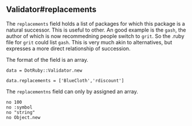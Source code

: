 ## Validator#replacements

The `replacements` field holds a list of packages for which this package
is a natural successor. This is useful to other. An good example is 
the `gash`, the author of which is now recommedning people switch to
`grit`. So the .ruby file for `grit` could list `gash`. This is very
much akin to alternatives, but expresses a more direct relationship
of succession.

The format of the field is an array.

    data = DotRuby::Validator.new

    data.replacements = ['BlueCloth','rdiscount']

The `replacementns` field can only by assigned an array.

    no 100
    no :symbol
    no "string"
    no Object.new

